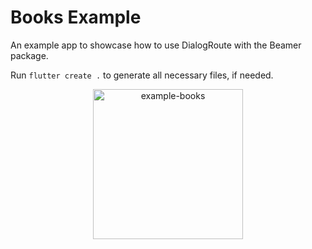 # Books Example

An example app to showcase how to use DialogRoute with the Beamer package.

Run `flutter create .` to generate all necessary files, if needed.

<p align="center">
<img src="https://raw.githubusercontent.com/slovnicki/beamer/master/package/example/example-books.gif" alt="example-books" width="240">
</p>
